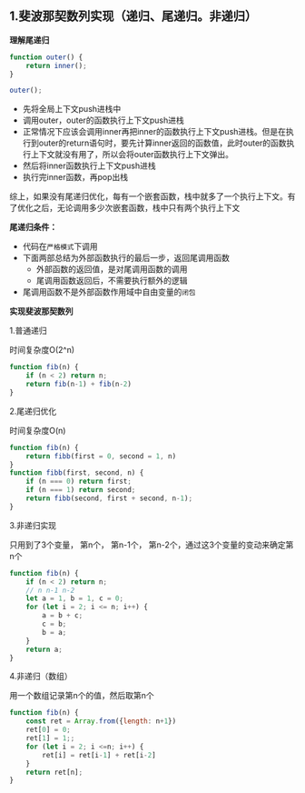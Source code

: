 ## 1.斐波那契数列实现（递归、尾递归。非递归）

**理解尾递归**

~~~js
function outer() {
    return inner();
}

outer();
~~~

+ 先将全局上下文push进栈中
+ 调用outer，outer的函数执行上下文push进栈
+ 正常情况下应该会调用inner再把inner的函数执行上下文push进栈。但是在执行到outer的return语句时，要先计算inner返回的函数值，此时outer的函数执行上下文就没有用了，所以会将outer函数执行上下文弹出。
+ 然后将inner函数执行上下文push进栈
+ 执行完inner函数，再pop出栈

综上，如果没有尾递归优化，每有一个嵌套函数，栈中就多了一个执行上下文。有了优化之后，无论调用多少次嵌套函数，栈中只有两个执行上下文

**尾递归条件：**

+ 代码在`严格模式`下调用
+ 下面两部总结为外部函数执行的最后一步，返回尾调用函数
  + 外部函数的返回值，是对尾调用函数的调用
  + 尾调用函数返回后，不需要执行额外的逻辑
+ 尾调用函数不是外部函数作用域中自由变量的`闭包`



**实现斐波那契数列**

1.普通递归

时间复杂度O(2^n)

~~~js
function fib(n) {
    if (n < 2) return n;
    return fib(n-1) + fib(n-2)
}
~~~

2.尾递归优化

时间复杂度O(n)

~~~js
function fib(n) {
    return fibb(first = 0, second = 1, n)
} 
function fibb(first, second, n) {
    if (n === 0) return first;
    if (n === 1) return second;
    return fibb(second, first + second, n-1);
}
~~~

3.非递归实现

只用到了3个变量， 第n个， 第n-1个， 第n-2个，通过这3个变量的变动来确定第n个

~~~js
function fib(n) {
    if (n < 2) return n;
    // n n-1 n-2
    let a = 1, b = 1, c = 0;
    for (let i = 2; i <= n; i++) {
        a = b + c;
        c = b;
        b = a;
    }
    return a;
}
~~~

4.非递归（数组）

用一个数组记录第n个的值，然后取第n个

~~~js
function fib(n) {
    const ret = Array.from({length: n+1})
    ret[0] = 0;
    ret[1] = 1;;
    for (let i = 2; i <=n; i++) {
        ret[i] = ret[i-1] + ret[i-2]
    }
    return ret[n];
}
~~~





